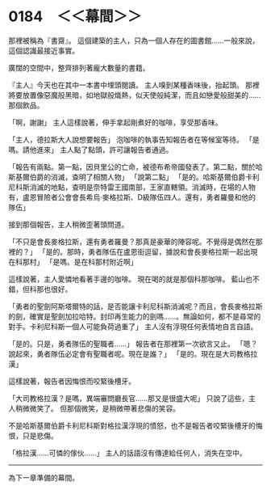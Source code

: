 # 0184　＜＜幕間＞＞

那裡被稱為『書齋』。
這個建築的主人，只為一個人存在的圖書館……一般來說，這個認識最接近事實。

廣闊的空間中，整齊排列著龐大數量的書籍。

『主人』今天也在其中一本書中埋頭閱讀。
主人嗅到某種香味後，抬起頭。
那裡將要放置像惡魔般黑暗，如地獄般熾熱，似天使般純潔，而且如戀愛般甜美的……那個飲品。

「啊，謝謝」
主人這樣說著，伸手拿起剛煮好的咖啡，享受那香味。

「主人，德拉斯大人說想要報告」
泡咖啡的執事告知報告者在等候室等待。
「是嗎。請他進來」
主人點了點頭，許可讓報告者通過。


「報告有兩點。第一點，因貝里公的亡命，被德布希帝國發表了。第二點，關於哈斯基爾伯爵的消滅，查明了相關人物」
「說第二點」
「是的。哈斯基爾伯爵卡利尼科斯消滅的地點，查明是奈特雷王國南部，王家直轄領。消滅時，在場的人物有，盧恩冒險者公會會長希烏·麥格拉斯、D級隊伍四人。還有，勇者羅曼和他的隊伍」

接到那個報告，主人稍微歪著頭問道。

「不只是會長麥格拉斯，還有勇者羅曼？那真是豪華的陣容呢。不覺得是偶然在那裡的？」
「是的。那時，勇者隊伍在盧恩街逗留，據說和會長麥格拉斯一起出現在科那村」
「是嗎。是在科那村附近啊」


這樣說著，主人愛憐地看著手邊的咖啡。
現在喝的就是那個科那咖啡。
藍山也不錯，但科那也很好。


「勇者的聖劍阿斯塔爾特的話，是否能讓卡利尼科斯消滅呢？而且，會長麥格拉斯的劍，確實是聖劍加拉哈特。封印再生能力的劍嗎……。無論如何，都不是尋常的對手。卡利尼科斯一個人可能負荷過重了」
主人沒有浮現任何表情地自言自語。

「是的。只是，勇者隊伍的聖職者……」
報告者在那裡第一次欲言又止。
「嗯？說起來，勇者隊伍必定會有聖職者呢。現在是誰？」
「是的。現在是大司教格拉漢」

這樣說著，報告者因悔恨而咬緊後槽牙。

「大司教格拉漢？是嗎，異端審問廳長官……那又是很盛大呢」
只說了這些，主人稍微微笑了。
但那個微笑，是稍微帶著悲傷的笑容。

不是哈斯基爾伯爵卡利尼科斯對格拉漢浮現的憤怒，也不是報告者咬緊後槽牙的悔恨，只是悲傷。


「格拉漢……可憐的傢伙……」
主人的話語沒有傳達給任何人，消失在空中。

---

為下一章準備的幕間。
